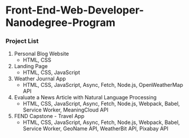 # Front-End-Web-Developer-Nanodegree-Program

### Project List

1. Personal Blog Website
    - HTML, CSS
2. Landing Page
    - HTML, CSS, JavaScript
3. Weather Journal App
    - HTML, CSS, JavaScript, Async, Fetch, Node.js, OpenWeatherMap API
4. Evaluate a News Article with Natural Language Processing
    - HTML, CSS, JavaScript, Async, Fetch, Node.js, Webpack, Babel, Service Worker, MeaningCloud API
5. FEND Capstone - Travel App
    - HTML, CSS, JavaScript, Async, Fetch, Node.js, Webpack, Babel, Service Worker, GeoName API, WeatherBit API, Pixabay API